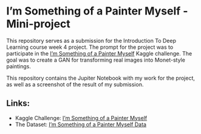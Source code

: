 # I’m Something of a Painter Myself - Mini-project

This repository serves as a submission for the Introduction To Deep Learning course week 4 project. The prompt for the project was to participate in the [I’m Something of a Painter Myself](https://www.kaggle.com/competitions/gan-getting-started/overview) Kaggle challenge. The goal was to create a GAN for transforming real images into Monet-style paintings.

This repository contains the Jupiter Notebook with my work for the project, as well as a screenshot of the result of my submission.

## Links:

* Kaggle Challenge: [I’m Something of a Painter Myself](https://www.kaggle.com/competitions/nlp-getting-started/overview)
* The Dataset: [I’m Something of a Painter Myself Data](https://www.kaggle.com/competitions/gan-getting-started/data)
